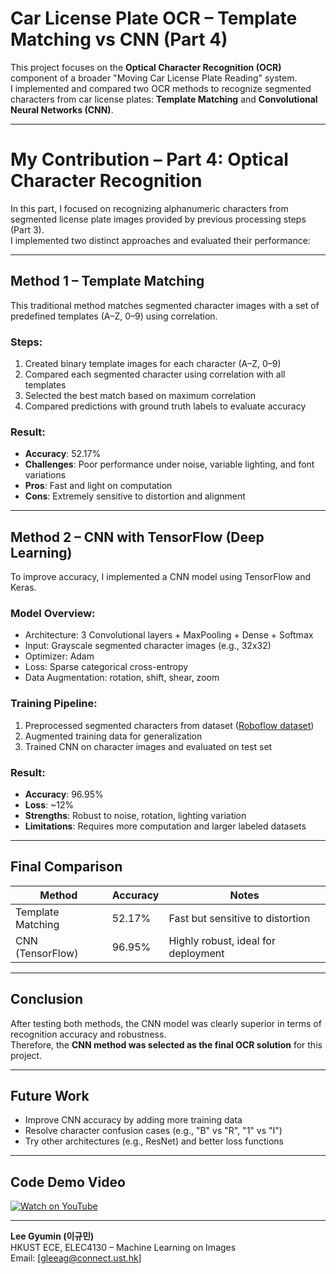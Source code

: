 # Car License Plate OCR – Template Matching vs CNN (Part 4)

This project focuses on the **Optical Character Recognition (OCR)** component of a broader "Moving Car License Plate Reading" system.  
I implemented and compared two OCR methods to recognize segmented characters from car license plates: **Template Matching** and **Convolutional Neural Networks (CNN)**.

---

# My Contribution – Part 4: Optical Character Recognition

In this part, I focused on recognizing alphanumeric characters from segmented license plate images provided by previous processing steps (Part 3).  
I implemented two distinct approaches and evaluated their performance:

---

## Method 1 – Template Matching

This traditional method matches segmented character images with a set of predefined templates (A–Z, 0–9) using correlation.

### Steps:
1. Created binary template images for each character (A–Z, 0–9)
2. Compared each segmented character using correlation with all templates
3. Selected the best match based on maximum correlation
4. Compared predictions with ground truth labels to evaluate accuracy

### Result:
- **Accuracy**: 52.17%
- **Challenges**: Poor performance under noise, variable lighting, and font variations  
- **Pros**: Fast and light on computation  
- **Cons**: Extremely sensitive to distortion and alignment

---

## Method 2 – CNN with TensorFlow (Deep Learning)

To improve accuracy, I implemented a CNN model using TensorFlow and Keras.

### Model Overview:
- Architecture: 3 Convolutional layers + MaxPooling + Dense + Softmax
- Input: Grayscale segmented character images (e.g., 32x32)
- Optimizer: Adam  
- Loss: Sparse categorical cross-entropy  
- Data Augmentation: rotation, shift, shear, zoom

### Training Pipeline:
1. Preprocessed segmented characters from dataset ([Roboflow dataset](https://universe.roboflow.com/search?q=license+plate+numbe+image+dataset))
2. Augmented training data for generalization
3. Trained CNN on character images and evaluated on test set

### Result:
- **Accuracy**: 96.95%
- **Loss**: ~12%
- **Strengths**: Robust to noise, rotation, lighting variation
- **Limitations**: Requires more computation and larger labeled datasets

---

## Final Comparison

| Method           | Accuracy | Notes |
|------------------|----------|-------|
| Template Matching | 52.17%   | Fast but sensitive to distortion |
| CNN (TensorFlow) | 96.95%   | Highly robust, ideal for deployment |

---

## Conclusion

After testing both methods, the CNN model was clearly superior in terms of recognition accuracy and robustness.  
Therefore, the **CNN method was selected as the final OCR solution** for this project.

---

## Future Work

- Improve CNN accuracy by adding more training data
- Resolve character confusion cases (e.g., "B" vs "R", "1" vs "I")
- Try other architectures (e.g., ResNet) and better loss functions

---

## Code Demo Video

[![Watch on YouTube](https://img.shields.io/badge/YouTube-Demo-red?logo=youtube)](https://www.youtube.com/watch?v=YGx4TaSjJnw)

---

**Lee Gyumin (이규민)**  
HKUST ECE, ELEC4130 – Machine Learning on Images  
Email: [gleeag@connect.ust.hk]  
